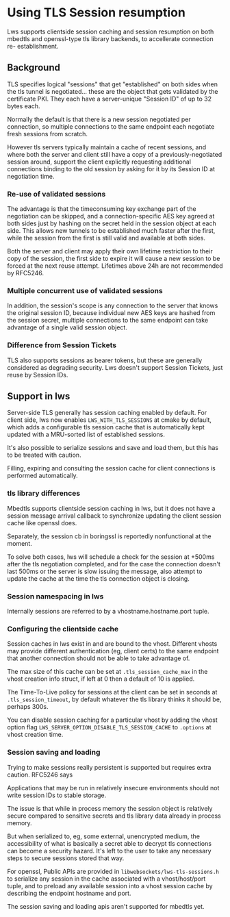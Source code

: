# Using TLS Session resumption

Lws supports clientside session caching and session resumption on both mbedtls
and openssl-type tls library backends, to accellerate connection re-
establishment.

## Background

TLS specifies logical "sessions" that get "established" on both sides when the
tls tunnel is negotiated... these are the object that gets validated by the
certificate PKI.  They each have a server-unique "Session ID" of up to 32 bytes
each.

Normally the default is that there is a new session negotiated per connection,
so multiple connections to the same endpoint each negotiate fresh sessions from
scratch.

However tls servers typically maintain a cache of recent sessions, and where
both the server and client still have a copy of a previously-negotiated session
around, support the client explicitly requesting additional connections binding
to the old session by asking for it by its Session ID at negotiation time.

### Re-use of validated sessions

The advantage is that the timeconsuming key exchange part of the negotiation can
be skipped, and a connection-specific AES key agreed at both sides just by
hashing on the secret held in the session object at each side.  This allows new
tunnels to be established much faster after the first, while the session from
the first is still valid and available at both sides.

Both the server and client may apply their own lifetime restriction to their
copy of the session, the first side to expire it will cause a new session to be
forced at the next reuse attempt.  Lifetimes above 24h are not recommended by
RFC5246.

### Multiple concurrent use of validated sessions

In addition, the session's scope is any connection to the server that knows the
original session ID, because individual new AES keys are hashed from the session
secret, multiple connections to the same endpoint can take advantage of a single
valid session object.

### Difference from Session Tickets

TLS also supports sessions as bearer tokens, but these are generally considered
as degrading security.  Lws doesn't support Session Tickets, just reuse by
Session IDs.

## Support in lws

Server-side TLS generally has session caching enabled by default.  For client
side, lws now enables `LWS_WITH_TLS_SESSIONS` at cmake by default, which adds
a configurable tls session cache that is automatically kept updated with a
MRU-sorted list of established sessions.

It's also possible to serialize sessions and save and load them, but this has to
be treated with caution.

Filling, expiring and consulting the session cache for client connections is
performed automatically.

### tls library differences

Mbedtls supports clientside session caching in lws, but it does not have a
session message arrival callback to synchronize updating the client session
cache like openssl does.

Separately, the session cb in boringssl is reportedly nonfunctional at the
moment.

To solve both cases, lws will schedule a check for the session at +500ms after
the tls negotiation completed, and for the case the connection doesn't last
500ms or the server is slow issuing the message, also attempt to update the
cache at the time the tls connection object is closing.

### Session namespacing in lws

Internally sessions are referred to by a vhostname.hostname.port tuple.

### Configuring the clientside cache

Session caches in lws exist in and are bound to the vhost.  Different vhosts may
provide different authentication (eg, client certs) to the same endpoint that
another connection should not be able to take advantage of.

The max size of this cache can be set at `.tls_session_cache_max` in the vhost
creation info struct, if left at 0 then a default of 10 is applied.

The Time-To-Live policy for sessions at the client can be set in seconds at
`.tls_session_timeout`, by default whatever the tls library thinks it should be,
perhaps 300s.

You can disable session caching for a particular vhost by adding the vhost
option flag `LWS_SERVER_OPTION_DISABLE_TLS_SESSION_CACHE` to `.options` at
vhost creation time.

### Session saving and loading

Trying to make sessions really persistent is supported but requires extra
caution.  RFC5246 says

   Applications that may be run in relatively insecure environments should not
   write session IDs to stable storage.

The issue is that while in process memory the session object is relatively
secure compared to sensitive secrets and tls library data already in process
memory.

But when serialized to, eg, some external, unencrypted medium, the accessibility
of what is basically a secret able to decrypt tls connections can become a
security hazard.  It's left to the user to take any necessary steps to secure
sessions stored that way.

For openssl, Public APIs are provided in `libwebsockets/lws-tls-sessions.h` to
serialize any session in the cache associated with a vhost/host/port tuple, and
to preload any available session into a vhost session cache by describing the
endpoint hostname and port.

The session saving and loading apis aren't supported for mbedtls yet.

